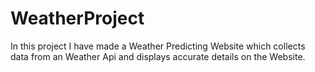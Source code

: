 # WeatherProject
In this project I have made a Weather Predicting Website which collects data from an Weather Api and displays accurate details on the Website.
